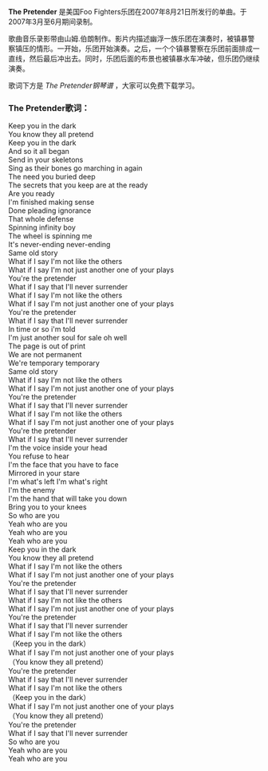 

**The Pretender** 是美国Foo Fighters乐团在2007年8月21日所发行的单曲。于2007年3月至6月期间录制。

歌曲音乐录影带由山姆.伯朗制作。影片内描述幽浮一族乐团在演奏时，被镇暴警察镇压的情形。一开始，乐团开始演奏。之后，一个个镇暴警察在乐团前面排成一直线，然后最后冲出去。同时，乐团后面的布景也被镇暴水车冲破，但乐团仍继续演奏。

歌词下方是 _The Pretender钢琴谱_ ，大家可以免费下载学习。

### The Pretender歌词：

Keep you in the dark  
You know they all pretend  
Keep you in the dark  
And so it all began  
Send in your skeletons  
Sing as their bones go marching in again  
The need you buried deep  
The secrets that you keep are at the ready  
Are you ready  
I'm finished making sense  
Done pleading ignorance  
That whole defense  
Spinning infinity boy  
The wheel is spinning me  
It's never-ending never-ending  
Same old story  
What if I say I'm not like the others  
What if I say I'm not just another one of your plays  
You're the pretender  
What if I say that I'll never surrender  
What if I say I'm not like the others  
What if I say I'm not just another one of your plays  
You're the pretender  
What if I say that I'll never surrender  
In time or so i'm told  
I'm just another soul for sale oh well  
The page is out of print  
We are not permanent  
We're temporary temporary  
Same old story  
What if I say I'm not like the others  
What if I say I'm not just another one of your plays  
You're the pretender  
What if I say that I'll never surrender  
What if I say I'm not like the others  
What if I say I'm not just another one of your plays  
You're the pretender  
What if I say that I'll never surrender  
I'm the voice inside your head  
You refuse to hear  
I'm the face that you have to face  
Mirrored in your stare  
I'm what's left I'm what's right  
I'm the enemy  
I'm the hand that will take you down  
Bring you to your knees  
So who are you  
Yeah who are you  
Yeah who are you  
Yeah who are you  
Keep you in the dark  
You know they all pretend  
What if I say I'm not like the others  
What if I say I'm not just another one of your plays  
You're the pretender  
What if I say that I'll never surrender  
What if I say I'm not like the others  
What if I say I'm not just another one of your plays  
You're the pretender  
What if I say that I'll never surrender  
What if I say I'm not like the others  
（Keep you in the dark）  
What if I say I'm not just another one of your plays  
（You know they all pretend）  
You're the pretender  
What if I say that I'll never surrender  
What if I say I'm not like the others  
（Keep you in the dark）  
What if I say I'm not just another one of your plays  
（You know they all pretend）  
You're the pretender  
What if I say that I'll never surrender  
So who are you  
Yeah who are you  
Yeah who are you

